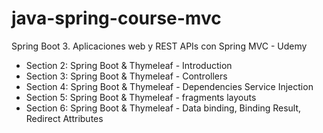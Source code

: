 # java-spring-course-mvc
Spring Boot 3. Aplicaciones web y REST APIs con Spring MVC - Udemy

- Section 2: Spring Boot & Thymeleaf - Introduction
- Section 3: Spring Boot & Thymeleaf - Controllers
- Section 4: Spring Boot & Thymeleaf - Dependencies Service Injection
- Section 5: Spring Boot & Thymeleaf - fragments layouts
- Section 6: Spring Boot & Thymeleaf - Data binding, Binding Result, Redirect Attributes
